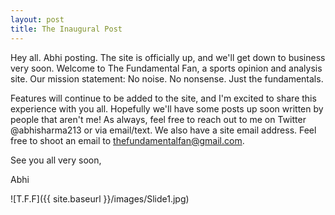 ```yaml
---
layout: post
title: The Inaugural Post
---
```


Hey all. Abhi posting. The site is officially up, and we'll get down to business very soon. Welcome to The Fundamental Fan, a sports opinion and analysis site. Our mission statement: No noise. No nonsense. Just the fundamentals.

Features will continue to be added to the site, and I'm excited to share this experience with you all. Hopefully we'll have some posts up soon written by people that aren't me! As always, feel free to reach out to me on Twitter @abhisharma213 or via email/text. We also have a site email address. Feel free to shoot an email to thefundamentalfan@gmail.com.

See you all very soon,

Abhi

![T.F.F]({{ site.baseurl }}/images/Slide1.jpg)
